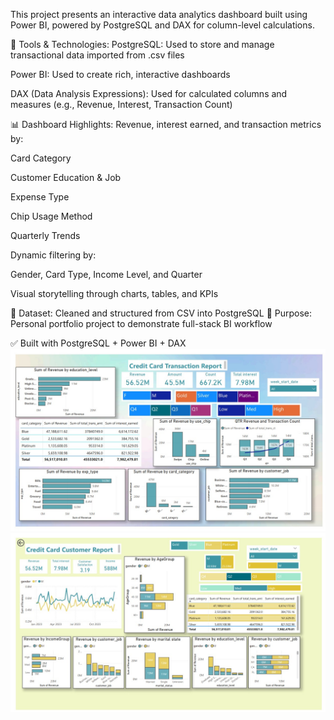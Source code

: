 This project presents an interactive data analytics dashboard built using Power BI, powered by PostgreSQL and DAX for column-level calculations.

🔧 Tools & Technologies:
PostgreSQL: Used to store and manage transactional data imported from .csv files

Power BI: Used to create rich, interactive dashboards

DAX (Data Analysis Expressions): Used for calculated columns and measures (e.g., Revenue, Interest, Transaction Count)

📊 Dashboard Highlights:
Revenue, interest earned, and transaction metrics by:

Card Category

Customer Education & Job

Expense Type

Chip Usage Method

Quarterly Trends

Dynamic filtering by:

Gender, Card Type, Income Level, and Quarter

Visual storytelling through charts, tables, and KPIs

📁 Dataset: Cleaned and structured from CSV into PostgreSQL
🧠 Purpose: Personal portfolio project to demonstrate full-stack BI workflow



✅ Built with PostgreSQL + Power BI + DAX
![Dashboard](https://github.com/JannatulFerdousShormy/Credit-Card-Dashboard/blob/a7baa652921498f1022c97c17381fca308bf1fcf/Card_Transaction.jpg )
![Dashboard](https://github.com/JannatulFerdousShormy/Credit-Card-Dashboard/blob/a7baa652921498f1022c97c17381fca308bf1fcf/Card_customer.jpg)
